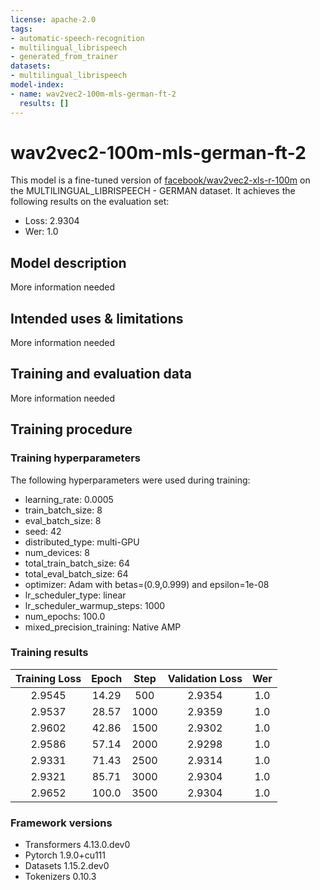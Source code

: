 ```yaml
---
license: apache-2.0
tags:
- automatic-speech-recognition
- multilingual_librispeech
- generated_from_trainer
datasets:
- multilingual_librispeech
model-index:
- name: wav2vec2-100m-mls-german-ft-2
  results: []
---
```


<!-- This model card has been generated automatically according to the information the Trainer had access to. You
should probably proofread and complete it, then remove this comment. -->

# wav2vec2-100m-mls-german-ft-2

This model is a fine-tuned version of [facebook/wav2vec2-xls-r-100m](https://huggingface.co/facebook/wav2vec2-xls-r-100m) on the MULTILINGUAL_LIBRISPEECH - GERMAN dataset.
It achieves the following results on the evaluation set:
- Loss: 2.9304
- Wer: 1.0

## Model description

More information needed

## Intended uses & limitations

More information needed

## Training and evaluation data

More information needed

## Training procedure

### Training hyperparameters

The following hyperparameters were used during training:
- learning_rate: 0.0005
- train_batch_size: 8
- eval_batch_size: 8
- seed: 42
- distributed_type: multi-GPU
- num_devices: 8
- total_train_batch_size: 64
- total_eval_batch_size: 64
- optimizer: Adam with betas=(0.9,0.999) and epsilon=1e-08
- lr_scheduler_type: linear
- lr_scheduler_warmup_steps: 1000
- num_epochs: 100.0
- mixed_precision_training: Native AMP

### Training results

| Training Loss | Epoch | Step | Validation Loss | Wer |
|:-------------:|:-----:|:----:|:---------------:|:---:|
| 2.9545        | 14.29 | 500  | 2.9354          | 1.0 |
| 2.9537        | 28.57 | 1000 | 2.9359          | 1.0 |
| 2.9602        | 42.86 | 1500 | 2.9302          | 1.0 |
| 2.9586        | 57.14 | 2000 | 2.9298          | 1.0 |
| 2.9331        | 71.43 | 2500 | 2.9314          | 1.0 |
| 2.9321        | 85.71 | 3000 | 2.9304          | 1.0 |
| 2.9652        | 100.0 | 3500 | 2.9304          | 1.0 |


### Framework versions

- Transformers 4.13.0.dev0
- Pytorch 1.9.0+cu111
- Datasets 1.15.2.dev0
- Tokenizers 0.10.3
